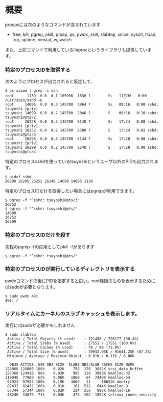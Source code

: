# 概要
procpsには次のようなコマンドが含まれています
- free, kill, pgrep, pkill, pmap, ps, pwdx, skill, slabtop, snice, sysctl, tload, top, uptime, vmstat, w, watch

また、上記コマンドで利用しているlibprocというライブラリも提供しています。

### 特定のプロセスIDを取得する
次のようにプロセスが出力されると仮定して、
```
$ ps auxww | grep -i ssh
root      1139  0.0  0.1 105996  1836 ?        Ss   11月30   0:00 /usr/sbin/sshd -D
root     14695  0.0  0.3 145700  3964 ?        Ss   09:16   0:00 sshd: tsuyoshi [priv]
tsuyoshi 14699  0.0  0.2 145700  2048 ?        S    09:16   0:10 sshd: tsuyoshi@pts/2
root     26248  0.0  0.5 145700  5148 ?        Ss   17:24   0:00 sshd: tsuyoshi [priv]
tsuyoshi 26252  0.0  0.2 145700  2388 ?        S    17:24   0:02 sshd: tsuyoshi@pts/3
root     26295  0.0  0.5 145700  5144 ?        Ss   17:28   0:00 sshd: tsuyoshi [priv]
tsuyoshi 26299  0.0  0.2 145700  2240 ?        S    17:28   0:00 sshd: tsuyoshi@pts/4
```

特定のプロセスsshdを使っているtsuyoshiというユーザ以外のPIDも出力されます。
```
$ pidof sshd
26299 26295 26252 26248 14699 14695 1139
```

特定のプロセスIDだけを取得したい場合にはpgrepが利用できます。
```
$ pgrep -f "^sshd: tsuyoshi@pts/3"
26252
$ pgrep -f "^sshd: tsuyoshi@pts/"
14699
26252
26299
```

### 特定のプロセスIDだけを殺す

先程のpgrep -fの応用としてpkill -fがあります
```
$ pgrep -f "^sshd: tsuyoshi@pts/"
```

### 特定のプロセスIDが実行しているディレクトリを表示する
pwdxコマンドの後にPIDを指定すると良い。root権限のものを表示するためにはsudoが必要となります。
```
$ sudo pwdx 491
491: /
```

### リアルタイムにカーネルのスラブキャッシュを表示します。
実行にはsudoが必要かもしれません
```
$ sudo slabtop
 Active / Total Objects (% used)    : 721458 / 798177 (90.4%)
 Active / Total Slabs (% used)      : 17551 / 17551 (100.0%)
 Active / Total Caches (% used)     : 70 / 96 (72.9%)
 Active / Total Size (% used)       : 79942.05K / 91641.25K (87.2%)
 Minimum / Average / Maximum Object : 0.01K / 0.11K / 8.00K

  OBJS ACTIVE  USE OBJ SIZE  SLABS OBJ/SLAB CACHE SIZE NAME                   
128860 128860 100%    0.02K    758	170	 3032K scsi_data_buffer
127360 124918  98%    0.03K    995	128	 3980K kmalloc-32
119040  77960  65%    0.06K   1860	 64	 7440K kmalloc-64
 97923  97923 100%    0.19K   4663	 21     18652K dentry
 82432  82432 100%    0.01K    161	512	  644K kmalloc-8
 57344  57344 100%    0.02K    224	256	  896K kmalloc-16
 48246  34679  71%    0.04K    473	102	 1892K selinux_inode_security
```
